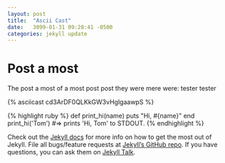 ```yaml
---
layout: post
title:  "Ascii Cast"
date:   3099-01-31 09:28:41 -0500
categories: jekyll update
---
```

# Post a most
The post a most of a most post post
they were mere were:
tester tester

{% asciicast cd3ArDF0QLKkGW3vHglgaawpS %}

{% highlight ruby %}
def print_hi(name)
  puts "Hi, #{name}"
end
print_hi('Tom')
#=> prints 'Hi, Tom' to STDOUT.
{% endhighlight %}

Check out the [Jekyll docs][jekyll-docs] for more info on how to get the most out of Jekyll. File all bugs/feature requests at [Jekyll’s GitHub repo][jekyll-gh]. If you have questions, you can ask them on [Jekyll Talk][jekyll-talk].

[jekyll-docs]: https://jekyllrb.com/docs/home
[jekyll-gh]:   https://github.com/jekyll/jekyll
[jekyll-talk]: https://talk.jekyllrb.com/
